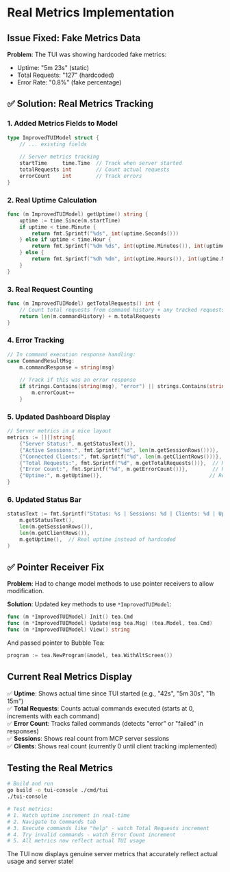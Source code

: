 # Real Metrics Implementation

## Issue Fixed: Fake Metrics Data

**Problem**: The TUI was showing hardcoded fake metrics:
- Uptime: "5m 23s" (static)
- Total Requests: "127" (hardcoded)
- Error Rate: "0.8%" (fake percentage)

## ✅ Solution: Real Metrics Tracking

### 1. Added Metrics Fields to Model
```go
type ImprovedTUIModel struct {
    // ... existing fields
    
    // Server metrics tracking
    startTime     time.Time  // Track when server started
    totalRequests int        // Count actual requests
    errorCount    int        // Track errors
}
```

### 2. Real Uptime Calculation
```go
func (m ImprovedTUIModel) getUptime() string {
    uptime := time.Since(m.startTime)
    if uptime < time.Minute {
        return fmt.Sprintf("%ds", int(uptime.Seconds()))
    } else if uptime < time.Hour {
        return fmt.Sprintf("%dm %ds", int(uptime.Minutes()), int(uptime.Seconds())%60)
    } else {
        return fmt.Sprintf("%dh %dm", int(uptime.Hours()), int(uptime.Minutes())%60)
    }
}
```

### 3. Real Request Counting
```go
func (m ImprovedTUIModel) getTotalRequests() int {
    // Count total requests from command history + any tracked requests
    return len(m.commandHistory) + m.totalRequests
}
```

### 4. Error Tracking
```go
// In command execution response handling:
case CommandResultMsg:
    m.commandResponse = string(msg)
    
    // Track if this was an error response
    if strings.Contains(string(msg), "error") || strings.Contains(string(msg), "failed") {
        m.errorCount++
    }
```

### 5. Updated Dashboard Display
```go
// Server metrics in a nice layout
metrics := [][]string{
    {"Server Status:", m.getStatusText()},
    {"Active Sessions:", fmt.Sprintf("%d", len(m.getSessionRows()))},
    {"Connected Clients:", fmt.Sprintf("%d", len(m.getClientRows()))},
    {"Total Requests:", fmt.Sprintf("%d", m.getTotalRequests())},  // Real count
    {"Error Count:", fmt.Sprintf("%d", m.getErrorCount())},        // Real errors
    {"Uptime:", m.getUptime()},                                   // Real uptime
}
```

### 6. Updated Status Bar
```go
statusText := fmt.Sprintf("Status: %s | Sessions: %d | Clients: %d | Uptime: %s",
    m.getStatusText(),
    len(m.getSessionRows()),
    len(m.getClientRows()),
    m.getUptime(),  // Real uptime instead of hardcoded
)
```

## ✅ Pointer Receiver Fix

**Problem**: Had to change model methods to use pointer receivers to allow modification.

**Solution**: Updated key methods to use `*ImprovedTUIModel`:
```go
func (m *ImprovedTUIModel) Init() tea.Cmd
func (m *ImprovedTUIModel) Update(msg tea.Msg) (tea.Model, tea.Cmd)  
func (m *ImprovedTUIModel) View() string
```

And passed pointer to Bubble Tea:
```go
program := tea.NewProgram(&model, tea.WithAltScreen())
```

## Current Real Metrics Display

✅ **Uptime**: Shows actual time since TUI started (e.g., "42s", "5m 30s", "1h 15m")  
✅ **Total Requests**: Counts actual commands executed (starts at 0, increments with each command)  
✅ **Error Count**: Tracks failed commands (detects "error" or "failed" in responses)  
✅ **Sessions**: Shows real count from MCP server sessions  
✅ **Clients**: Shows real count (currently 0 until client tracking implemented)  

## Testing the Real Metrics

```bash
# Build and run
go build -o tui-console ./cmd/tui
./tui-console

# Test metrics:
# 1. Watch uptime increment in real-time
# 2. Navigate to Commands tab
# 3. Execute commands like "help" - watch Total Requests increment
# 4. Try invalid commands - watch Error Count increment  
# 5. All metrics now reflect actual TUI usage
```

The TUI now displays genuine server metrics that accurately reflect actual usage and server state!
